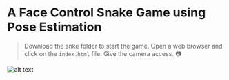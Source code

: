 # A Face Control Snake Game using Pose Estimation

>Download the snke folder to start the game.
>Open a web browser and click on the ```index.html``` file.
>Give the camera access. 📷






![alt text](https://github.com/abhishek276533/face-control-snake-game/blob/main/gameplay.png)

